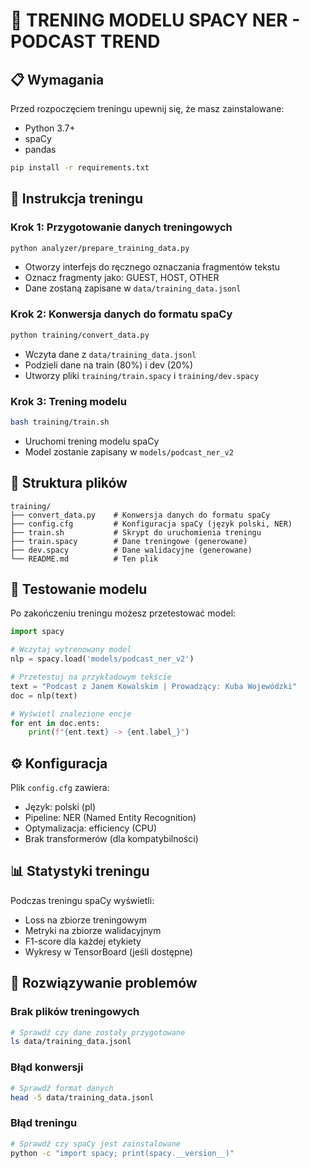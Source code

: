 # 🎯 TRENING MODELU SPACY NER - PODCAST TREND

## 📋 Wymagania

Przed rozpoczęciem treningu upewnij się, że masz zainstalowane:
- Python 3.7+
- spaCy
- pandas

```bash
pip install -r requirements.txt
```

## 🚀 Instrukcja treningu

### Krok 1: Przygotowanie danych treningowych
```bash
python analyzer/prepare_training_data.py
```
- Otworzy interfejs do ręcznego oznaczania fragmentów tekstu
- Oznacz fragmenty jako: GUEST, HOST, OTHER
- Dane zostaną zapisane w `data/training_data.jsonl`

### Krok 2: Konwersja danych do formatu spaCy
```bash
python training/convert_data.py
```
- Wczyta dane z `data/training_data.jsonl`
- Podzieli dane na train (80%) i dev (20%)
- Utworzy pliki `training/train.spacy` i `training/dev.spacy`

### Krok 3: Trening modelu
```bash
bash training/train.sh
```
- Uruchomi trening modelu spaCy
- Model zostanie zapisany w `models/podcast_ner_v2`

## 📁 Struktura plików

```
training/
├── convert_data.py    # Konwersja danych do formatu spaCy
├── config.cfg         # Konfiguracja spaCy (język polski, NER)
├── train.sh           # Skrypt do uruchomienia treningu
├── train.spacy        # Dane treningowe (generowane)
├── dev.spacy          # Dane walidacyjne (generowane)
└── README.md          # Ten plik
```

## 🧪 Testowanie modelu

Po zakończeniu treningu możesz przetestować model:

```python
import spacy

# Wczytaj wytrenowany model
nlp = spacy.load('models/podcast_ner_v2')

# Przetestuj na przykładowym tekście
text = "Podcast z Janem Kowalskim | Prowadzący: Kuba Wojewódzki"
doc = nlp(text)

# Wyświetl znalezione encje
for ent in doc.ents:
    print(f"{ent.text} -> {ent.label_}")
```

## ⚙️ Konfiguracja

Plik `config.cfg` zawiera:
- Język: polski (pl)
- Pipeline: NER (Named Entity Recognition)
- Optymalizacja: efficiency (CPU)
- Brak transformerów (dla kompatybilności)

## 📊 Statystyki treningu

Podczas treningu spaCy wyświetli:
- Loss na zbiorze treningowym
- Metryki na zbiorze walidacyjnym
- F1-score dla każdej etykiety
- Wykresy w TensorBoard (jeśli dostępne)

## 🔧 Rozwiązywanie problemów

### Brak plików treningowych
```bash
# Sprawdź czy dane zostały przygotowane
ls data/training_data.jsonl
```

### Błąd konwersji
```bash
# Sprawdź format danych
head -5 data/training_data.jsonl
```

### Błąd treningu
```bash
# Sprawdź czy spaCy jest zainstalowane
python -c "import spacy; print(spacy.__version__)"
``` 